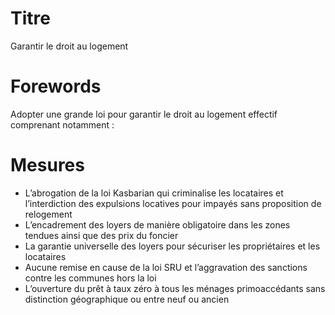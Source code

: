 # Titre

Garantir le droit au logement

# Forewords

Adopter une grande loi pour garantir le droit au logement effectif comprenant notamment :

# Mesures

* L’abrogation de la loi Kasbarian qui criminalise les locataires et l’interdiction des expulsions locatives pour impayés sans proposition de relogement
* L’encadrement des loyers de manière obligatoire dans les zones tendues ainsi que des prix du foncier
* La garantie universelle des loyers pour sécuriser les propriétaires et les locataires
* Aucune remise en cause de la loi SRU et l’aggravation des sanctions contre les communes hors la loi
* L’ouverture du prêt à taux zéro à tous les ménages primoaccédants sans distinction géographique ou entre neuf ou ancien 